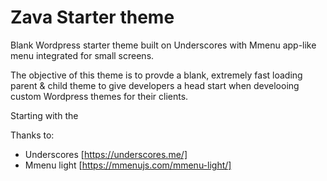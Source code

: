 # Zava Starter theme

Blank Wordpress starter theme built on Underscores with Mmenu app-like menu integrated for small screens.

The objective of this theme is to provde a blank, extremely fast loading parent & child theme to give developers a head start when develooing custom Wordpress themes for their clients.

Starting with the 

Thanks to:
- Underscores [https://underscores.me/]
- Mmenu light [https://mmenujs.com/mmenu-light/]
